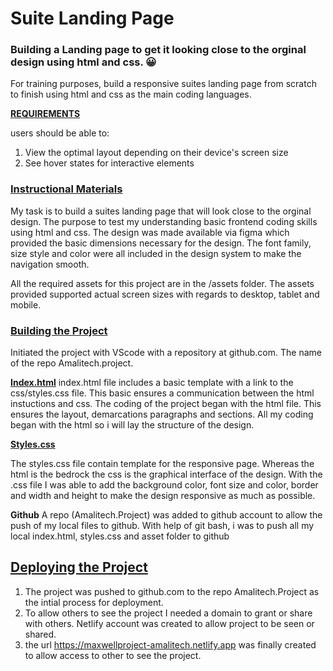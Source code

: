 # Suite Landing Page

### Building a Landing page to get it looking close to the orginal design using html and css. 😀
For training purposes, build a responsive suites landing page from scratch to finish using html and css as the main coding languages.

<ins>**REQUIREMENTS**</ins>

users should be able to:
1. View the optimal layout depending on their device's screen size
2. See hover states for interactive elements

 ### <ins> Instructional Materials</ins>

My task is to build a suites landing page that will look close to the orginal design. The purpose to test my understanding basic frontend coding skills using html and css. The design was made available via figma which provided the basic dimensions necessary for the design. The font family, size style and color were all included in the design system to make the navigation smooth.

All the required assets for this project are in the /assets folder. The assets provided supported  actual screen sizes with regards to desktop, tablet and mobile.

### <ins>Building the Project</ins>
Initiated the project with VScode with a repository at github.com. The name of the repo Amalitech.project.

**<ins>Index.html</ins>**
index.html file includes a basic template with a link to the css/styles.css file. This basic ensures a communication between the html instuctions and css. The coding of the project began with the html file. This ensures the layout, demarcations paragraphs and sections. All my coding began with the html so i will lay the structure of the design.

**<ins>Styles.css</ins>**

The styles.css file contain template for the responsive page. Whereas the html is the bedrock the css is the graphical interface of the design. With the .css file I was able to add the background color, font size and color, border and width and height to make the design responsive as much as possible.

**Github**
A repo (Amalitech.Project) was added to github account to allow the push of my local files to github. With help of git bash, i was to push all my local index.html, styles.css and asset folder to github

## <ins>Deploying the Project</ins>
1. The project was pushed to github.com to the repo Amalitech.Project as the intial process for deployment. 
2. To allow others to see the project I needed a domain to grant or share with others. Netlify account was created to allow project to be seen or shared.
3. the url https://maxwellproject-amalitech.netlify.app was finally created to allow access to other to see the project.
